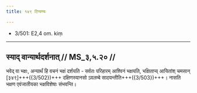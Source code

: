 ```yaml
---
title: १४९ टिप्पण्यः

---
```

- 3/501: E2,4 om. kiṃ

____________________________________________


## स्याद् वान्यार्थदर्शनात् // MS_३,५.२० //

भवेद् वा भक्षः, अन्यार्थं हि वचनं भक्षं दर्शयति - सर्वतः परिहारम् आश्विनं भक्षयति, भक्षिताप्य् आयितांश् चमसान् [३४९]+++({3/502})+++ दक्षिणस्यानसो ऽवलम्बे सादयन्तीति+++({3/503})+++। नासति भक्षण एवंजातीयका भक्षविशेषाः संभवन्ति।
